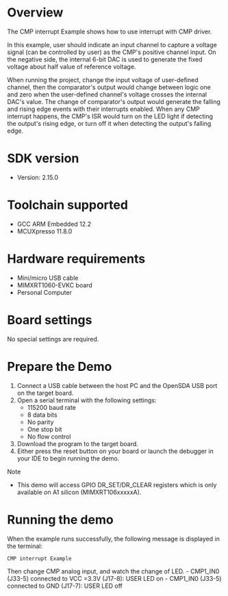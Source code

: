Overview
========

The CMP interrupt Example shows how to use interrupt with CMP driver.

In this example, user should indicate an input channel to capture a voltage signal (can be controlled by user) as the 
CMP's positive channel input. On the negative side, the internal 6-bit DAC is used to generate the fixed voltage about
half value of reference voltage.

When running the project, change the input voltage of user-defined channel, then the comparator's output would change
between logic one and zero when the user-defined channel's voltage crosses the internal DAC's value. The change of
comparator's output would generate the falling and rising edge events with their interrupts enabled. When any CMP 
interrupt happens, the CMP's ISR would turn on the LED light if detecting the output's rising edge, or turn off it when
detecting the output's falling edge.

SDK version
===========
- Version: 2.15.0

Toolchain supported
===================
- GCC ARM Embedded  12.2
- MCUXpresso  11.8.0

Hardware requirements
=====================
- Mini/micro USB cable
- MIMXRT1060-EVKC board
- Personal Computer

Board settings
==============
No special settings are required.

Prepare the Demo
================
1.  Connect a USB cable between the host PC and the OpenSDA USB port on the target board.
2.  Open a serial terminal with the following settings:
    - 115200 baud rate
    - 8 data bits
    - No parity
    - One stop bit
    - No flow control
3.  Download the program to the target board.
4.  Either press the reset button on your board or launch the debugger in your IDE to begin running the demo.

Note
- This demo will access GPIO DR_SET/DR_CLEAR registers which is only available on A1 silicon (MIMXRT106xxxxxA).

Running the demo
================
When the example runs successfully, the following message is displayed in the terminal:

~~~~~~~~~~~~~~~~~~~~~
CMP interrupt Example
~~~~~~~~~~~~~~~~~~~~~

Then change CMP analog input, and watch the change of LED.
    - CMP1_IN0 (J33-5) connected to VCC =3.3V (J17-8): USER LED on
    - CMP1_IN0 (J33-5) connected to GND (J17-7): USER LED off
